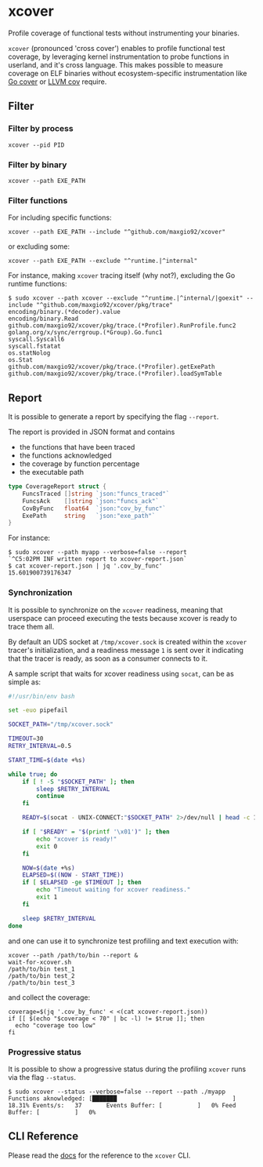 # xcover

Profile coverage of functional tests without instrumenting your binaries.

`xcover` (pronounced 'cross cover') enables to profile functional test coverage, by leveraging kernel instrumentation to probe functions in userland, and it's cross language.
This makes possible to measure coverage on ELF binaries without ecosystem-specific instrumentation like [Go cover](https://go.dev/doc/build-cover) or [LLVM cov](https://llvm.org/docs/CommandGuide/llvm-cov.html) require.

## Filter

### Filter by process

```shell
xcover --pid PID
```

### Filter by binary

```shell
xcover --path EXE_PATH
```

### Filter functions

For including specific functions:

```shell
xcover --path EXE_PATH --include "^github.com/maxgio92/xcover"
```

or excluding some:

```shell
xcover --path EXE_PATH --exclude "^runtime.|^internal"
```

For instance, making `xcover` tracing itself (why not?), excluding the Go runtime functions:

```shell
$ sudo xcover --path xcover --exclude "^runtime.|^internal/|goexit" --include "^github.com/maxgio92/xcover/pkg/trace"
encoding/binary.(*decoder).value
encoding/binary.Read
github.com/maxgio92/xcover/pkg/trace.(*Profiler).RunProfile.func2
golang.org/x/sync/errgroup.(*Group).Go.func1
syscall.Syscall6
syscall.fstatat
os.statNolog
os.Stat
github.com/maxgio92/xcover/pkg/trace.(*Profiler).getExePath
github.com/maxgio92/xcover/pkg/trace.(*Profiler).loadSymTable
```

## Report

It is possible to generate a report by specifying the flag `--report`.

The report is provided in JSON format and contains
* the functions that have been traced
* the functions acknowledged
* the coverage by function percentage
* the executable path

```go
type CoverageReport struct {
	FuncsTraced []string `json:"funcs_traced"`
	FuncsAck    []string `json:"funcs_ack"`
	CovByFunc   float64  `json:"cov_by_func"`
	ExePath     string   `json:"exe_path"`
}
```

For instance:

```shell
$ sudo xcover --path myapp --verbose=false --report
`^C5:02PM INF written report to xcover-report.json`
$ cat xcover-report.json | jq '.cov_by_func'
15.601900739176347
```

### Synchronization

It is possible to synchronize on the `xcover` readiness, meaning that userspace can proceed executing the tests because xcover is ready to trace them all.

By default an UDS socket at `/tmp/xcover.sock` is created within the `xcover` tracer's initialization, and a readiness message `1` is sent over it indicating that the tracer is ready, as soon as a consumer connects to it.

A sample script that waits for xcover readiness using `socat`, can be as simple as:

```bash
#!/usr/bin/env bash

set -euo pipefail

SOCKET_PATH="/tmp/xcover.sock"

TIMEOUT=30
RETRY_INTERVAL=0.5

START_TIME=$(date +%s)

while true; do
	if [ ! -S "$SOCKET_PATH" ]; then
		sleep $RETRY_INTERVAL
		continue
	fi

	READY=$(socat - UNIX-CONNECT:"$SOCKET_PATH" 2>/dev/null | head -c 1)

	if [ "$READY" = "$(printf '\x01')" ]; then
		echo "xcover is ready!"
		exit 0
	fi

	NOW=$(date +%s)
	ELAPSED=$((NOW - START_TIME))
	if [ $ELAPSED -ge $TIMEOUT ]; then
		echo "Timeout waiting for xcover readiness."
		exit 1
	fi

	sleep $RETRY_INTERVAL
done
```

and one can use it to synchronize test profiling and text execution with:

```shell
xcover --path /path/to/bin --report &
wait-for-xcover.sh
/path/to/bin test_1
/path/to/bin test_2
/path/to/bin test_3
```

and collect the coverage:

```shell
coverage=$(jq '.cov_by_func' < <(cat xcover-report.json))
if [[ $(echo "$coverage < 70" | bc -l) != $true ]]; then
  echo "coverage too low"
fi
```

### Progressive status

It is possible to show a progressive status during the profiling `xcover` runs via the flag `--status`.

```
$ sudo xcover --status --verbose=false --report --path ./myapp
Functions aknowledged: [███████                                 ]  18.31% Events/s:   37       Events Buffer: [          ]   0% Feed Buffer: [          ]   0%
```

## CLI Reference

Please read the [docs](./docs) for the reference to the `xcover` CLI.
